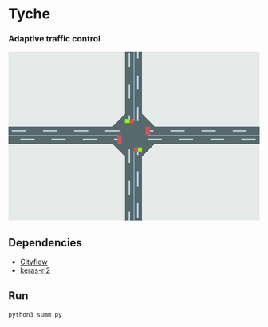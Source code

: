 # Tyche
### Adaptive traffic control

![N|Solid](./assets/demo.gif)

## Dependencies

- [Cityflow](https://github.com/cityflow-project/CityFlow)
- [keras-rl2](https://github.com/wau/keras-rl2)


## Run
```
python3 summ.py
```
